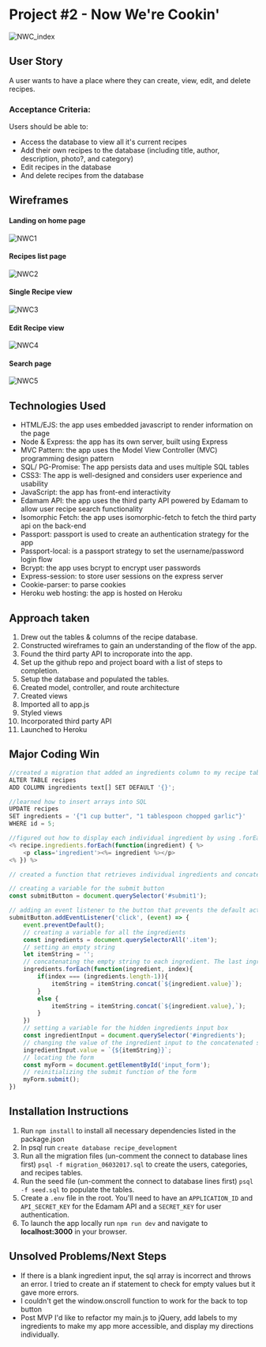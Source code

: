 # Project #2 - Now We're Cookin'

![NWC_index](./assets/NWCindex.png)

## User Story
A user wants to have a place where they can create, view, edit, and delete recipes.

### Acceptance Criteria:
Users should be able to:
- Access the database to view all it's current recipes
- Add their own recipes to the database (including title, author, description, photo?, and category)
- Edit recipes in the database
- And delete recipes from the database

## Wireframes
#### Landing on home page

![NWC1](./assets/NWC1.png)

#### Recipes list page

![NWC2](assets/NWC2.png)

#### Single Recipe view

![NWC3](assets/NWC3.png)

#### Edit Recipe view

![NWC4](assets/NWC4.png)

#### Search page

![NWC5](assets/NWC5.png)

## Technologies Used
- HTML/EJS: the app uses embedded javascript to render information on the page
- Node & Express: the app has its own server, built using Express
- MVC Pattern: the app uses the Model View Controller (MVC) programming design pattern 
- SQL/ PG-Promise: The app persists data and uses multiple SQL tables
- CSS3: The app is well-designed and considers user experience and usability
- JavaScript: the app has front-end interactivity
- Edamam API: the app uses the third party API powered by Edamam to allow user recipe search functionality
- Isomorphic Fetch: the app uses isomorphic-fetch to fetch the third party api on the back-end
- Passport: passport is used to create an authentication strategy for the app
- Passport-local: is a passport strategy to set the username/password login flow
- Bcrypt: the app uses bcrypt to encrypt user passwords
- Express-session: to store user sessions on the express server
- Cookie-parser: to parse cookies
- Heroku web hosting: the app is hosted on Heroku

## Approach taken
1. Drew out the tables & columns of the recipe database.
2. Constructed wireframes to gain an understanding of the flow of the app.
3. Found the third party API to incroporate into the app. 
4. Set up the github repo and project board with a list of steps to completion.
5. Setup the database and populated the tables. 
6. Created model, controller, and route architecture
7. Created views
8. Imported all to app.js
9. Styled views
10. Incorporated third party API
11. Launched to Heroku

 

## Major Coding Win
```js
//created a migration that added an ingredients column to my recipe table that used the array datatype. It's very important to set the default value to an empty array otherwise it will be null and throw errors. 
ALTER TABLE recipes 
ADD COLUMN ingredients text[] SET DEFAULT '{}';

//learned how to insert arrays into SQL
UPDATE recipes
SET ingredients = '{"1 cup butter", "1 tablespoon chopped garlic"}'
WHERE id = 5;

//figured out how to display each individual ingredient by using .forEach in ejs
<% recipe.ingredients.forEach(function(ingredient) { %>
    <p class='ingredient'><%= ingredient %></p>
<% }) %>

// created a function that retrieves individual ingredients and concatenates them to sql format to be updated in the database

// creating a variable for the submit button
const submitButton = document.querySelector('#submit1');

// adding an event listener to the button that prevents the default action
submitButton.addEventListener('click', (event) => {
    event.preventDefault();
    // creating a variable for all the ingredients
    const ingredients = document.querySelectorAll('.item');
    // setting an empty string
    let itemString = '';
    // concatenating the empty string to each ingredient. The last ingredient doesn't get a comma
    ingredients.forEach(function(ingredient, index){
        if(index === (ingredients.length-1)){
            itemString = itemString.concat(`${ingredient.value}`);
        }
        else {
            itemString = itemString.concat(`${ingredient.value},`);
        }
    })
    // setting a variable for the hidden ingredients input box
    const ingredientInput = document.querySelector('#ingredients');
    // changing the value of the ingredient input to the concatenated string with {} to be recognized by sql
    ingredientInput.value = `{${itemString}}`;
    // locating the form 
    const myForm = document.getElementById('input_form');
    // reinitializing the submit function of the form
    myForm.submit(); 
})
```

## Installation Instructions

1. Run `npm install` to install all necessary dependencies listed in the package.json
2. In psql run `create database recipe_development` 
2. Run all the migration files (un-comment the connect to database lines first) `psql -f migration_06032017.sql` to create the users, categories, and recipes tables.
3. Run the seed file (un-comment the connect to database lines first) `psql -f seed.sql` to populate the tables.
4. Create a `.env` file in the root. You'll need to have an `APPLICATION_ID` and `API_SECRET_KEY` for the Edamam API and a `SECRET_KEY` for user authentication. 
4. To launch the app locally run `npm run dev` and navigate to __localhost:3000__ in your browser.

## Unsolved Problems/Next Steps
- If there is a blank ingredient input, the sql array is incorrect and throws an error. I tried to create an if statement to check for empty values but it gave more errors.
- I couldn't get the window.onscroll function to work for the back to top button
- Post MVP I'd like to refactor my main.js to jQuery, add labels to my ingredients to make my app more accessible, and display my directions individually.
